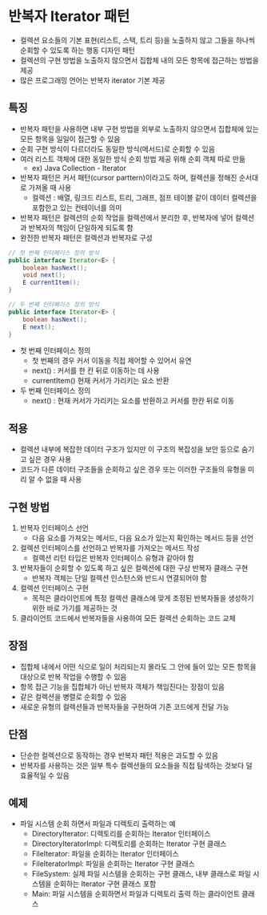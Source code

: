 # 반복자 Iterator 패턴
- 컬렉션 요소들의 기본 표현(리스트, 스택, 트리 등)을 노출하지 않고 그들을 하나씩 순회할 수 있도록 하는 행동 디자인 패턴
- 컬렉션의 구현 방법을 노출하지 않으면서 집합체 내의 모든 항목에 접근하는 방법을 제공
- 많은 프로그래밍 언어는 반복자 iterator 기본 제공

## 특징
- 반복자 패턴을 사용하면 내부 구현 방법을 외부로 노출하지 않으면서 집합체에 있는 모든 항목을 일일이 접근할 수 있음
- 순회 구현 방식이 다르더라도 동일한 방식(메서드)로 순회할 수 있음
- 여러 리스트 객체에 대한 동일한 방식 순회 방법 제공 위해 순회 객체 따로 만듦
    - ex) Java Collection - Iterator
- 반복자 패턴은 커서 패턴(cursor parttern)이라고도 하며, 컬렉션을 정해진 순서대로 가져올 때 사용
    - 컬렉션 : 배열, 링크드 리스트, 트리, 그래프, 점프 테이블 같이 데이터 컬렉션을 포함한고 있는 컨테이너를 의미
- 반복자 패턴은 컬렉션의 순회 작업을 컬렉션에서 분리한 후, 반복자에 넣어 컬렉션과 반복자의 책임이 단일하게 되도록 함
- 완전한 반복자 패턴은 컬렉션과 반복자로 구성

```java
// 첫 번째 인터페이스 정의 방식
public interface Iterator<E> {
	boolean hasNext();
	void next();
	E currentItem();
}

// 두 번째 인터페이스 정의 방식
public interface Iterator<E> {
	boolean hasNext();
	E next();
}
```

- 첫 번째 인터페이스 정의
    - 첫 번째의 경우 커서 이동을 직접 제어할 수 있어서 유연
    - next() : 커서를 한 칸 뒤로 이동하는 데 사용
    - currentItem() 현재 커서가 가리키는 요소 반환
- 두 번째 인터페이스 정의
    - next() : 현재 커서가 가리키는 요소를 반환하고 커서를 한칸 뒤로 이동

## 적용
- 컬렉션 내부에 복잡한 데이터 구조가 있지만 이 구조의 복잡성을 보안 등으로 숨기고 싶은 경우 사용
- 코드가 다른 데이터 구조들을 순회하고 싶은 경우 또는 이러한 구조들의 유형을 미리 알 수 없을 때 사용

## 구현 방법
1. 반복자 인터페이스 선언
    - 다음 요소를 가져오는 메서드, 다음 요소가 있는지 확인하는 메서드 등을 선언
2. 컬렉션 인터페이스를 선언하고 반복자를 가져오는 메서드 작성
    - 컬렉션 리턴 타입은 반복자 인터페이스 유형과 같아야 함
3. 반복자들이 순회할 수 있도록 하고 싶은 컬렉션에 대한 구상 반복자 클래스 구현
    - 반복자 객체는 단일 컬렉션 인스턴스와 반드시 연결되어야 함
4. 컬렉션 인터페이스 구현
    - 목적은 클라이언트에 특정 컬렉션 클래스에 맞게 조정된 반복자들을 생성하기 위한 바로 가기를 제공하는 것
5. 클라이언트 코드에서 반복자들을 사용하여 모든 컬렉션 순회하는 코드 교체

## 장점
- 집합체 내에서 어떤 식으로 일이 처리되는지 몰라도 그 안에 들어 있는 모든 항목을 대상으로 반복 작업을 수행할 수 있음
- 항목 접근 기능을 집합체가 아닌 반복자 객체가 책임진다는 장점이 있음
- 같은 컬렉션을 병렬로 순회할 수 있음
- 새로운 유형의 컬렉션들과 반복자들을 구현하여 기존 코드에게 전달 가능

## 단점
- 단순한 컬렉션으로 동작하는 경우 반복자 패턴 적용은 과도할 수 있음
- 반복자를 사용하는 것은 일부 특수 컬렉션들의 요소들을 직접 탐색하는 것보다 덜 효율적일 수 있음


## 예제
- 파일 시스템 순회 하면서 파일과 디렉토리 출력하는 예 
  - DirectoryIterator: 디렉토리를 순회하는 Iterator 인터페이스
  - DirectoryIteratorImpl: 디렉토리를 순회하는 Iterator 구현 클래스
  - FileIterator: 파일을 순회하는 Iterator 인터페이스
  - FileIteratorImpl: 파일을 순회하는 Iterator 구현 클래스
  - FileSystem: 실제 파일 시스템을 순회하는 구현 클래스, 내부 클래스로 파일 시스템을 순회하는 Iterator 구현 클래스 포함
  - Main: 파일 시스템을 순회하면서 파일과 디렉토리 출력 하는 클라이언트 클래스
